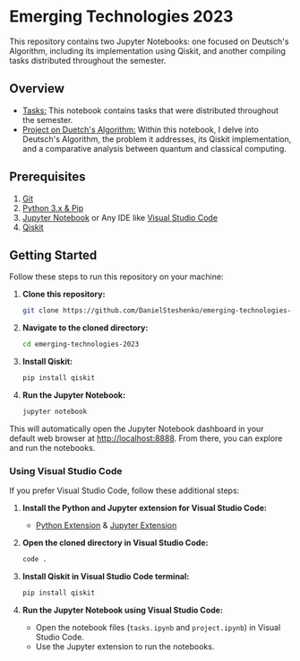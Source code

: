 # Emerging Technologies 2023

This repository contains two Jupyter Notebooks: one focused on Deutsch's Algorithm, including its implementation using Qiskit, and another compiling tasks distributed throughout the semester.


## Overview

- [Tasks:](https://github.com/DanielSteshenko/emerging-technologies-2023/blob/main/tasks.ipynb) This notebook contains tasks that were distributed throughout the semester.  <br>
- [Project on Duetch's Algorithm:](https://github.com/DanielSteshenko/emerging-technologies-2023/blob/main/project.ipynb) Within this notebook, I delve into Deutsch's Algorithm, the problem it addresses, its Qiskit implementation, and a comparative analysis between quantum and classical computing.

## Prerequisites

1. [Git](https://git-scm.com/book/en/v2/Getting-Started-Installing-Git)
2. [Python 3.x & Pip](https://www.python.org/downloads/)
3. [Jupyter Notebook](https://jupyter.org/install) or Any IDE like [Visual Studio Code](https://code.visualstudio.com/download)
4. [Qiskit](https://docs.quantum.ibm.com/start/install)

## Getting Started

Follow these steps to run this repository on your machine:

1. **Clone this repository:**
    ```bash
    git clone https://github.com/DanielSteshenko/emerging-technologies-2023.git
    ```

2. **Navigate to the cloned directory:**
    ```bash
    cd emerging-technologies-2023
    ```

3. **Install Qiskit:**
    ```bash
    pip install qiskit
    ```

4. **Run the Jupyter Notebook:**
    ```bash
    jupyter notebook
    ```

This will automatically open the Jupyter Notebook dashboard in your default web browser at [http://localhost:8888](http://localhost:8888). From there, you can explore and run the notebooks.

### Using Visual Studio Code

If you prefer Visual Studio Code, follow these additional steps:

1. **Install the Python and Jupyter extension for Visual Studio Code:**
    - [Python Extension](https://marketplace.visualstudio.com/items?itemName=ms-python.python) & [Jupyter Extension](https://marketplace.visualstudio.com/items?itemName=ms-toolsai.jupyter)

2. **Open the cloned directory in Visual Studio Code:**
    ```bash
    code .
    ```

3. **Install Qiskit in Visual Studio Code terminal:**
    ```bash
    pip install qiskit
    ```

4. **Run the Jupyter Notebook using Visual Studio Code:**
    - Open the notebook files (`tasks.ipynb` and `project.ipynb`) in Visual Studio Code.
    - Use the Jupyter extension to run the notebooks. 

